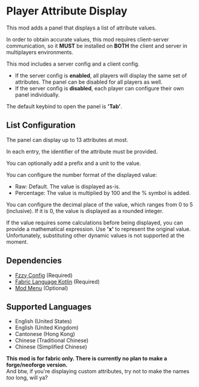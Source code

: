 # Player Attribute Display
This mod adds a panel that displays a list of attribute values.

In order to obtain accurate values, this mod requires client-server communication, so it **MUST** be installed on **BOTH** the client and server in multiplayers environments.

This mod includes a server config and a client config. 
- If the server config is **enabled**, all players will display the same set of attributes. The panel can be disabled for all players as well.
- If the server config is **disabled**, each player can configure their own panel individually.

The default keybind to open the panel is **'Tab'**.

## List Configuration
The panel can display up to 13 attributes at most.

In each entry, the identifier of the attribute must be provided.

You can optionally add a prefix and a unit to the value.

You can configure the number format of the displayed value:
- Raw: Default. The value is displayed as-is.
- Percentage: The value is multiplied by 100 and the % symbol is added.
  
You can configure the decimal place of the value, which ranges from 0 to 5 (inclusive). If it is 0, the value is displayed as a rounded integer.

If the value requires some calculations before being displayed, you can provide a mathematical expression. Use **'x'** to represent the original value. Unfortunately, substituting other dynamic values is not supported at the moment.

## Dependencies
- [Fzzy Config](https://modrinth.com/mod/fzzy-config) (Required)
- [Fabric Language Kotlin](https://modrinth.com/mod/fabric-language-kotlin) (Required)
- [Mod Menu](https://modrinth.com/mod/modmenu) (Optional)

## Supported Languages
- English (United States)
- English (United Kingdom)
- Cantonese (Hong Kong)
- Chinese (Traditional Chinese)
- Chinese (Simplified Chinese)

**This mod is for fabric only. There is currently no plan to make a forge/neoforge version.**<br>And btw, if you're displaying custom attributes, try not to make the names _too_ long, will ya?
